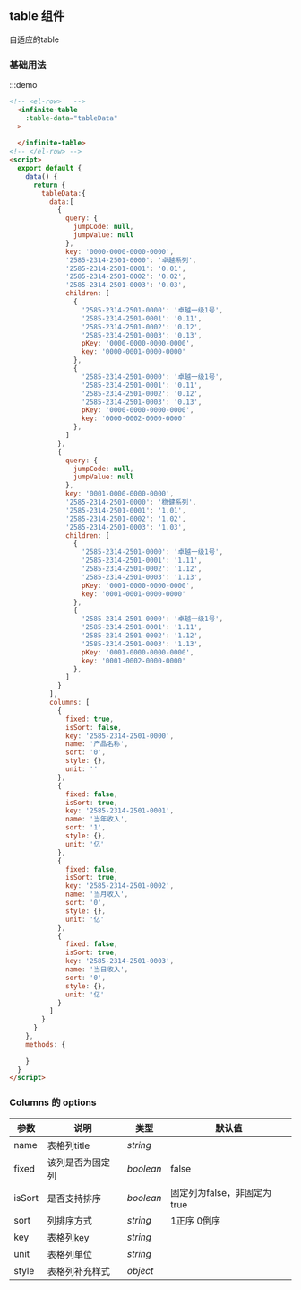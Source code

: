 ## table 组件

自适应的table

### 基础用法

:::demo


```html
<!-- <el-row>   -->
  <infinite-table
    :table-data="tableData"
  >
    
  </infinite-table>
<!-- </el-row> -->
<script>
  export default {
    data() {
      return {
        tableData:{
          data:[
            {
              query: {
                jumpCode: null,
                jumpValue: null
              },
              key: '0000-0000-0000-0000',
              '2585-2314-2501-0000': '卓越系列',
              '2585-2314-2501-0001': '0.01',
              '2585-2314-2501-0002': '0.02',
              '2585-2314-2501-0003': '0.03',
              children: [
                {
                  '2585-2314-2501-0000': '卓越一级1号',
                  '2585-2314-2501-0001': '0.11',
                  '2585-2314-2501-0002': '0.12',
                  '2585-2314-2501-0003': '0.13',
                  pKey: '0000-0000-0000-0000',
                  key: '0000-0001-0000-0000'
                },
                {
                  '2585-2314-2501-0000': '卓越一级1号',
                  '2585-2314-2501-0001': '0.11',
                  '2585-2314-2501-0002': '0.12',
                  '2585-2314-2501-0003': '0.13',
                  pKey: '0000-0000-0000-0000',
                  key: '0000-0002-0000-0000'
                },
              ]
            },
            {
              query: {
                jumpCode: null,
                jumpValue: null
              },
              key: '0001-0000-0000-0000',
              '2585-2314-2501-0000': '稳健系列',
              '2585-2314-2501-0001': '1.01',
              '2585-2314-2501-0002': '1.02',
              '2585-2314-2501-0003': '1.03',
              children: [
                {
                  '2585-2314-2501-0000': '卓越一级1号',
                  '2585-2314-2501-0001': '1.11',
                  '2585-2314-2501-0002': '1.12',
                  '2585-2314-2501-0003': '1.13',
                  pKey: '0001-0000-0000-0000',
                  key: '0001-0001-0000-0000'
                },
                {
                  '2585-2314-2501-0000': '卓越一级1号',
                  '2585-2314-2501-0001': '1.11',
                  '2585-2314-2501-0002': '1.12',
                  '2585-2314-2501-0003': '1.13',
                  pKey: '0001-0000-0000-0000',
                  key: '0001-0002-0000-0000'
                },
              ]
            }
          ],
          columns: [
            {
              fixed: true,
              isSort: false,
              key: '2585-2314-2501-0000',
              name: '产品名称',
              sort: '0',
              style: {},
              unit: ''
            },
            {
              fixed: false,
              isSort: true,
              key: '2585-2314-2501-0001',
              name: '当年收入',
              sort: '1',
              style: {},
              unit: '亿'
            },
            {
              fixed: false,
              isSort: true,
              key: '2585-2314-2501-0002',
              name: '当月收入',
              sort: '0',
              style: {},
              unit: '亿'
            },
            {
              fixed: false,
              isSort: true,
              key: '2585-2314-2501-0003',
              name: '当日收入',
              sort: '0',
              style: {},
              unit: '亿'
            }
          ]
        }
      }
    },
    methods: {
      
    }
  }
</script>
```

### Columns 的 options

| 参数   | 说明                        | 类型        | 默认值 |
| ----   | -------------------- | ----------- | --------------------------- |
| name   | 表格列title           | _string_    |                             |
| fixed  | 该列是否为固定列       | _boolean_   | false                       |
| isSort | 是否支持排序          | _boolean_    | 固定列为false，非固定为true  |
| sort   | 列排序方式            | _string_     | 1正序 0倒序                 |
| key    | 表格列key             | _string_    |                             |
| unit   | 表格列单位             | _string_    |                             |
| style  | 表格列补充样式         | _object_    |                             |
